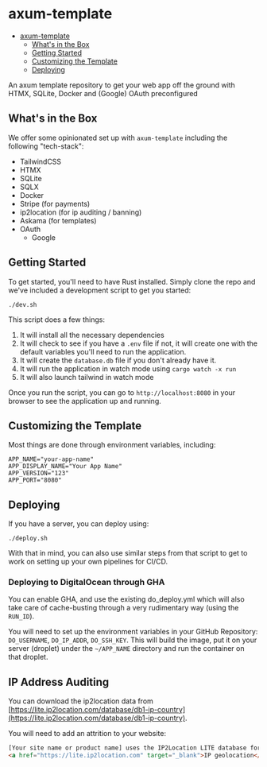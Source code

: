 # axum-template

<!--toc:start-->
- [axum-template](#axum-template)
  - [What's in the Box](#whats-in-the-box)
  - [Getting Started](#getting-started)
  - [Customizing the Template](#customizing-the-template)
  - [Deploying](#deploying)
<!--toc:end-->

An axum template repository to get your web app off the ground with HTMX,
SQLite, Docker and (Google) OAuth preconfigured

## What's in the Box

We offer some opinionated set up with `axum-template` including the following "tech-stack":

- TailwindCSS
- HTMX
- SQLite
- SQLX
- Docker
- Stripe (for payments)
- ip2location (for ip auditing / banning)
- Askama (for templates)
- OAuth
  - Google

## Getting Started

To get started, you'll need to have Rust installed. Simply clone the repo and
we've included a development script to get you started:

```shell
./dev.sh
```

This script does a few things:

1. It will install all the necessary dependencies
2. It will check to see if you have a `.env` file if not, it will create one
with the default variables you'll need to run the application.
3. It will create the `database.db` file if you don't already have it.
4. It will run the application in watch mode using `cargo watch -x run`
5. It will also launch tailwind in watch mode

Once you run the script, you can go to `http://localhost:8080` in your browser
to see the application up and running.

## Customizing the Template

Most things are done through environment variables, including:

```env
APP_NAME="your-app-name"
APP_DISPLAY_NAME="Your App Name"
APP_VERSION="123"
APP_PORT="8080"
```

## Deploying

If you have a server, you can deploy using:

```shell
./deploy.sh
```

With that in mind, you can also use similar steps from that script to get to work
on setting up your own pipelines for CI/CD.

### Deploying to DigitalOcean through GHA

You can enable GHA, and use the existing do_deploy.yml which will also
take care of cache-busting through a very rudimentary way (using the `RUN_ID`).

You will need to set up the environment variables in your GitHub Repository:
`DO_USERNAME`, `DO_IP_ADDR`, `DO_SSH_KEY`. This will build the image,
put it on your server (droplet) under the `~/APP_NAME` directory and
run the container on that droplet.

## IP Address Auditing

You can download the ip2location data from [https://lite.ip2location.com/database/db1-ip-country](https://lite.ip2location.com/database/db1-ip-country).

You will need to add an attrition to your website:

```html
[Your site name or product name] uses the IP2Location LITE database for
<a href="https://lite.ip2location.com" target="_blank">IP geolocation</a>.
```
